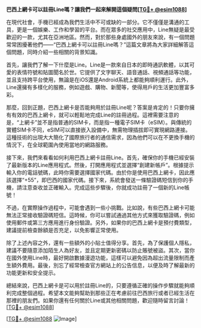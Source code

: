 **巴西上網卡可以註冊Line嗎？讓我們一起來解開這個疑問[[TG💪+ @esim1088](https://t.me/s/esim1088)]**

在現代社會，手機已經成為我們生活中不可或缺的一部分。它不僅僅是溝通的工具，更是一個娛樂、工作和學習的平台。而在眾多的社交應用中，Line無疑是最受歡迎的一款，尤其在亞洲地區。然而，對於那些身處國外的朋友來說，有一個問題常常困擾著他們——“巴西上網卡可以註冊Line嗎？”這篇文章將為大家詳細解答這個問題，同時介紹一些相關的背景知識。

首先，讓我們了解一下什麼是Line。Line是一款來自日本的即時通訊軟體，以其可愛的表情符號和貼圖聞名於世。它提供了文字聊天、語音通話、視頻通話等功能，並且支持跨平台使用，無論是在iOS還是Android系統上都能夠順利運行。此外，Line還擁有多樣化的服務，例如遊戲、購物、新聞等，使得用戶的生活更加豐富多彩。

那麼，回到正題，巴西上網卡是否能夠用於註冊Line呢？答案是肯定的！只要你擁有有效的巴西上網卡，就可以輕鬆地完成Line的註冊過程。這裡需要注意的是，“上網卡”並不是指普通的SIM卡，而是指一種電子SIM卡（eSIM）。與傳統的實體SIM卡不同，eSIM可以直接嵌入設備中，無需物理插拔即可實現網路連接。這種技術的出現大大簡化了國際旅行者的通信需求，因為他們可以在不更換手機的情況下，在全球範圍內使用當地的網路服務。

接下來，我們來看看如何利用巴西上網卡註冊Line。首先，確保你的手機已經安裝了最新版本的Line應用程式。然後，打開應用程式並選擇“創建新帳戶”。根據提示輸入你的電話號碼，此時你需要選擇國家代碼。由於你是使用巴西上網卡，因此應該選擇“+55”，即巴西的國家代碼。接下來，系統會發送一條驗證碼短信到你的手機，請注意查收並正確輸入。完成這些步驟後，你就成功註冊了一個新的Line帳號！

不過，在實際操作過程中，可能會遇到一些小挑戰。比如說，有些巴西上網卡可能無法正常接收驗證碼短信。這時候，你可以嘗試通過其他方式來獲取驗證碼，例如使用郵件或第三方應用進行身份驗證。另外，如果你的巴西上網卡是預付費類型，建議提前檢查餘額是否充足，以免影響正常使用。

除了上述內容之外，還有一些額外的小貼士值得分享。首先，為了保護個人隱私，建議不要隨意添加陌生人為好友，並且定期更新密碼以防止賬號被盜。其次，當你在國外使用Line時，最好開啟數據漫遊功能，這樣可以避免因為超出流量限制而產生額外費用。最後，別忘了經常檢查官方網站上的公告信息，以便及時了解最新的功能更新和安全提示。

總結來說，巴西上網卡是可以用於註冊Line的，只要遵循正確的操作步驟就能夠順利完成整個過程。希望本文能夠幫助到那些正在考慮前往巴西旅行或者已經生活在那裡的朋友們。如果你還有任何關於Line或其他相關問題，歡迎隨時留言討論！[[TG💪+ @esim1088](https://t.me/s/esim1088)]

[[TG💪+ @esim1088](https://t.me/s/esim1088) ![Image](https://i.postimg.cc/4NQfJmqS/Snipaste-2025-05-13-00-14-12.png)]